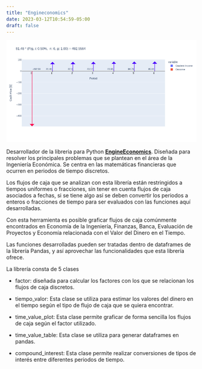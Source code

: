 ```yaml
---
title: "Engineconomics"
date: 2023-03-12T10:54:59-05:00
draft: false
---
```



 ![alt text](/images/engineconomics/img_1.png)

Desarrollador de la libreria para Python [**EngineEconomics**](https://github.com/tiagogiraldo/engineconomics). Diseñada para resolver los principales problemas que se plantean en el área de la Ingeniería Económica. Se centra en las matemáticas financieras que ocurren en periodos de tiempo discretos. 

Los flujos de caja que se analizan con esta librería están restringidos a tiempos uniformes o fracciones, sin tener en cuenta flujos de caja asociados a fechas, si se tiene algo así se deben convertir los periodos a enteros o fracciones de tiempo para ser evaluados con las funciones aquí desarrolladas.

Con esta herramienta es posible graficar flujos de caja comúnmente encontrados en Economía de la Ingeniería, Finanzas, Banca, Evaluación de Proyectos y Economía relacionada con el Valor del Dinero en el Tiempo.

Las funciones desarrolladas pueden ser tratadas dentro de dataframes de la librería Pandas, y así aprovechar las funcionalidades que esta librería ofrece.

La librería consta de 5 clases

- factor: diseñada para calcular los factores con los que se relacionan los flujos de caja discretos.

- tiempo_valor: Esta clase se utiliza para estimar los valores del dinero en el tiempo según el tipo de flujo de caja que se quiera encontrar.

- time_value_plot: Esta clase permite graficar de forma sencilla los flujos de caja según el factor utilizado.

- time_value_table: Esta clase se utiliza para generar dataframes en pandas.

- compound_interest: Esta clase permite realizar conversiones de tipos de interés entre diferentes periodos de tiempo.
